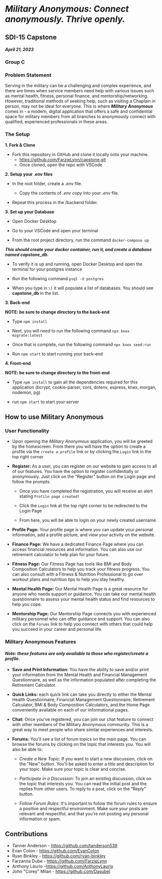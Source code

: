 # ***Military Anonymous: Connect anonymously. Thrive openly.***
## SDI-15 Capstone 
#### *April 21, 2023*
### Group C

### Problem Statement
Serving in the military can be a challenging and complex experience, and there are times when service members need help with various issues such as mental health, fitness, personal finance, and mentorship/networking. However, traditional methods of seeking help, such as visiting a Chaplain in person, may not be ideal for everyone. This is where ***Military Anonymous*** comes in - a modern, digital application that offers a safe and confidential space for military members from all branches to anonymously connect with qualified, experienced professionals in these areas.


### The Setup

**1. Fork & Clone** 

* Fork this repository in GitHub and clone it locally onto your machine.
	* https://github.com/FarzieLynn/capstone.git
	* Once cloned, open the repo with VSCode

**2. Setup your .env files**

* In the root folder, create a *.env* file.
	* Copy the contents of *.env copy* into your *.env* file.

* Repeat this process in the /backend folder.

**3. Set up your Database**

* Open Docker Desktop

* Go to your VSCode and open your terminal

* From the root project directory, run the command `docker-compose up` 

***This should create your docker container, run it, and create a database named capstone_db.***

* To verify it is up and running, open Docker Desktop and open the terminal for your postgres instance

* Run the following command `psql -U postgres`

* When you type in `\l` it will populate a list of databases. You should see **capstone_db** in the list.

**3. Back-end**

**NOTE: be sure to change directory to the back-end**

* Type `npm install`

* Next, you will need to run the following command `npx knex migrate:latest`

* Once that is complete, run the following command `npx knex seed:run`

* Run `npm start` to start running your back-end 

**4. Front-end**

**NOTE: be sure to change directory to the front-end**

* Type `npm install` to gain all the dependencies required for this application (bcrypt, cookie-parser, cors, dotenv, express, knex, morgan, nodemon, pg)

* run `npm start` to start your server 

## How to use Military Anonymous

### **User Functionality**

* Upon opening the *Military Anonymous* application, you will be greeted by the homescreen. From there you will have the option to create a profile via the `create a profile` link or by clicking the `Login` link in the top right corner

* **Register:** As a user, you can register on our website to gain access to all of our features. You have the option to register confidentially or anonymously. Just click on the "Register" button on the Login page and follow the prompts.

	* Once you have completed the registration, you will receive an alert stating `Profile page created!`

	* Click the `Login` link at the top right corner to be redirected to the Login Page

	* From here, you will be able to login on your newly created username

* **Profile Page:** Your profile page is where you can update your personal information, add a profile picture, and view your activity on the website.

* **Finance Page:** We have a dedicated Finance Page where you can access financial resources and information. You can also use our retirement calculator to help plan for your future.

* **Fitness Page:** Our Fitness Page has tools like BMI and Body Composition Calculators to help you track your fitness progress. You can also consult with a Fitness & Nutrition Professional to go over workout plans and nutrition tips to help you stay healthy.

* **Mental Health Page:** Our Mental Health Page is a great resource for anyone who needs support or guidance. You can take our mental health questionnaire to assess your mental health status and find resources to help you cope.

* **Mentorship Page:** Our Mentorship Page connects you with experienced military personnel who can offer guidance and support. You can also click on the `Forums` link to help you connect with others that could help you succeed in your career and personal life.


### **Military Anonymous Features**
#### ***Note: these features are only available to those who register/create a profile.***

* **Save and Print Information:** You have the ability to save and/or print your information from the Mental Health and Financial Management Questionnaire, as well as the information populated after completing the Retirement Calculator.

* **Quick Links:** each quick link can take you directly to either the Mental Health Questionnaire, Financial Management Questionnaire, Retirement Calculator, BMI & Body Composition Calculators, and the Home Page conveniently available on each of our informational pages.

* **Chat:** Once you've registered, you can join our chat feature to connect with other members of the Military Anonymous community. This is a great way to meet people who share similar experiences and interests.

* **Forums:** You'll see a list of forum topics on the main page. You can browse the forums by clicking on the topic that interests you. You will also be able to:

	- *Create a New Topic:* If you want to start a new discussion, click on the "New" button. You'll be asked to enter a title and description for your topic. Make sure your topic is clear and concise.

	- *Participate in a Discussion:* To join an existing discussion, click on the topic that interests you. You can read the initial post and the replies from other users. To reply to a post, click on the "Reply" button.

	- *Follow Forum Rules:* It's important to follow the forum rules to ensure a positive and respectful environment. Make sure your posts are relevant and respectful, and that you're not posting any personal information or spam.


## Contributions
* Tanner Anderson - https://github.com/tanderson539
* Evan Colon - https://github.com/EvanColon
* Ryan Binkley - https://github.com/ryan-binkley
* Farzanna Dube - https://github.com/FarzieLynn
* Anthony Laurio -https://github.com/AnthonyLaurio
* John "Corey" Milan - https://github.com/Dasubel
